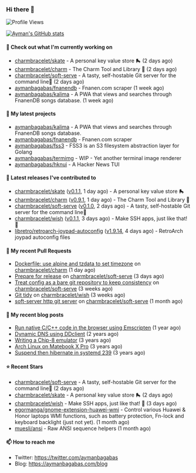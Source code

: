 ### Hi there 👋

![Profile Views](https://komarev.com/ghpvc/?username=aymanbagabas&label=PROFILE+VIEWS)

[![Ayman's GitHub stats](https://github-readme-stats.vercel.app/api?username=aymanbagabas&count_private=true&show_icons=true)](https://github.com/anuraghazra/github-readme-stats)

#### 👷 Check out what I'm currently working on

- [charmbracelet/skate](https://github.com/charmbracelet/skate) - A personal key value store 🛼 (2 days ago)
- [charmbracelet/charm](https://github.com/charmbracelet/charm) - The Charm Tool and Library 🌟 (2 days ago)
- [charmbracelet/soft-serve](https://github.com/charmbracelet/soft-serve) - A tasty, self-hostable Git server for the command line🍦 (2 days ago)
- [aymanbagabas/fnanendb](https://github.com/aymanbagabas/fnanendb) - Fnanen.com scraper (1 week ago)
- [aymanbagabas/kalima](https://github.com/aymanbagabas/kalima) - A PWA that views and searches through FnanenDB songs database. (1 week ago)

#### 🌱 My latest projects

- [aymanbagabas/kalima](https://github.com/aymanbagabas/kalima) - A PWA that views and searches through FnanenDB songs database.
- [aymanbagabas/fnanendb](https://github.com/aymanbagabas/fnanendb) - Fnanen.com scraper
- [aymanbagabas/fss3](https://github.com/aymanbagabas/fss3) - FSS3 is an S3 filesystem abstraction layer for Golang
- [aymanbagabas/termimg](https://github.com/aymanbagabas/termimg) - WIP - Yet another terminal image renderer
- [aymanbagabas/hknui](https://github.com/aymanbagabas/hknui) - A Hacker News TUI

#### 🔭 Latest releases I've contributed to

- [charmbracelet/skate](https://github.com/charmbracelet/skate) ([v0.1.1](https://github.com/charmbracelet/skate/releases/tag/v0.1.1), 1 day ago) - A personal key value store 🛼
- [charmbracelet/charm](https://github.com/charmbracelet/charm) ([v0.9.1](https://github.com/charmbracelet/charm/releases/tag/v0.9.1), 1 day ago) - The Charm Tool and Library 🌟
- [charmbracelet/soft-serve](https://github.com/charmbracelet/soft-serve) ([v0.1.0](https://github.com/charmbracelet/soft-serve/releases/tag/v0.1.0), 2 days ago) - A tasty, self-hostable Git server for the command line🍦
- [charmbracelet/wish](https://github.com/charmbracelet/wish) ([v0.1.1](https://github.com/charmbracelet/wish/releases/tag/v0.1.1), 3 days ago) - Make SSH apps, just like that! 💫
- [libretro/retroarch-joypad-autoconfig](https://github.com/libretro/retroarch-joypad-autoconfig) ([v1.9.14](https://github.com/libretro/retroarch-joypad-autoconfig/releases/tag/v1.9.14), 4 days ago) - RetroArch joypad autoconfig files

#### 🔨 My recent Pull Requests

- [Dockerfile: use alpine and tzdata to set timezone](https://github.com/charmbracelet/charm/pull/30) on [charmbracelet/charm](https://github.com/charmbracelet/charm) (1 day ago)
- [Prepare for release](https://github.com/charmbracelet/soft-serve/pull/23) on [charmbracelet/soft-serve](https://github.com/charmbracelet/soft-serve) (3 days ago)
- [Treat config as a bare git repository to keep consistency](https://github.com/charmbracelet/soft-serve/pull/21) on [charmbracelet/soft-serve](https://github.com/charmbracelet/soft-serve) (3 weeks ago)
- [Git tidy](https://github.com/charmbracelet/wish/pull/13) on [charmbracelet/wish](https://github.com/charmbracelet/wish) (3 weeks ago)
- [soft-server http git server](https://github.com/charmbracelet/soft-serve/pull/19) on [charmbracelet/soft-serve](https://github.com/charmbracelet/soft-serve) (1 month ago)

#### 📜 My recent blog posts

- [Run native C/C&#43;&#43; code in the browser using Emscripten](https://aymanbagabas.com/blog/2020/11/18/run-native-c-c&#43;&#43;-code-in-the-browser-using-emscripten.html) (1 year ago)
- [Dynamic DNS using DDclient](https://aymanbagabas.com/blog/2019/02/16/dynamic-dns-using-ddclient.html) (2 years ago)
- [Writing a Chip-8 emulator](https://aymanbagabas.com/blog/2018/09/17/chip-8-emulator.html) (3 years ago)
- [Arch Linux on Matebook X Pro](https://aymanbagabas.com/blog/2018/07/23/archlinux-on-matebook-x-pro.html) (3 years ago)
- [Suspend then hibernate in systemd 239](https://aymanbagabas.com/blog/2018/07/18/suspend-then-hibernate.html) (3 years ago)

#### ⭐ Recent Stars

- [charmbracelet/soft-serve](https://github.com/charmbracelet/soft-serve) - A tasty, self-hostable Git server for the command line🍦 (2 days ago)
- [charmbracelet/skate](https://github.com/charmbracelet/skate) - A personal key value store 🛼 (2 days ago)
- [charmbracelet/wish](https://github.com/charmbracelet/wish) - Make SSH apps, just like that! 💫 (3 days ago)
- [egormanga/gnome-extension-huawei-wmi](https://github.com/egormanga/gnome-extension-huawei-wmi) - Control various Huawei &amp; Honor laptops WMI functions, such as battery protection, Fn-lock and keyboard backlight (just not yet). (1 month ago)
- [muesli/ansi](https://github.com/muesli/ansi) - Raw ANSI sequence helpers (1 month ago)

#### 📫 How to reach me

- Twitter: https://twitter.com/aymanbagabas
- Blog: https://aymanbagabas.com/blog
